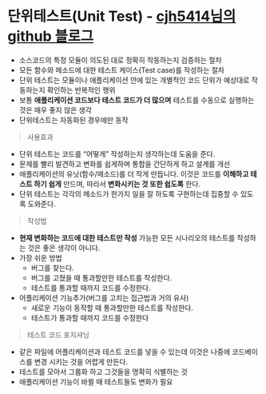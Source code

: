 단위테스트(Unit Test) - [cjh5414님의 github 블로그](https://cjh5414.github.io/why-pytest/)
===
* 소스코드의 특정 모듈이 의도된 대로 정확히 작동하는지 검증하는 절차
* 모든 함수와 메소드에 대한 테스트 케이스(Test case)를 작성하는 절차
* 단위 테스트는 모듈이나 애플리케이션 안에 있는 개별적인 코드 단위가 예상대로 작동하는지 확인하는 반복적인 행위
* 보통 **애플리케이션 코드보다 테스트 코드가 더 많으며** 테스트를 수동으로 실행하는 것은 매우 좋지 않은 생각
* 단위테스트는 자동화된 경우에만 동작

> 사용효과
* 단위 테스트는 코드를 “어떻게” 작성하는지 생각하는데 도움을 준다.
* 문제를 빨리 발견하고 변화를 쉽게하며 통합을 간단하게 하고 설계를 개선
* 애플리케이션의 유닛(함수/메소드)를 더 작게 만듭니다. 이것은 코드를 **이해하고 테스트 하기 쉽게** 만드며, 따라서 **변화시키는 것 또한 쉽도록** 한다.
* 단위 테스트는 각각의 메소드가 한가지 일을 잘 하도록 구현하는데 집중할 수 있도록 도와준다.
> 작성법
* **현재 변화하는 코드에 대한 테스트만 작성** 가능한 모든 시나리오의 테스트를 작성하는 것은 좋은 생각이 아니다.
* 가장 쉬운 방법
  * 버그를 찾는다.
  * 버그를 고쳤을 때 통과할만한 테스트를 작성한다.
  * 테스트를 통과할 때까지 코드를 수정한다.
* 어플리케이션 기능추가(버그를 고치는 접근법과 거의 유사)
  * 새로운 기능이 동작할 때 통과할만한 테스트를 작성한다.
  * 테스트가 통과할 때까지 코드를 수정한다
> 테스트 코드 포지셔닝
* 같은 파일에 어플리케이션과 테스트 코드를 넣을 수 있는데 이것은 나중에 코드베이스를 변경 시키는 것을 어렵게 만든다.
* 테스트를 모아서 그룹화 하고 그것들을 명확히 식별하는 것
* 애플리케이션 기능이 바뀔 때 테스트들도 변화가 필요
